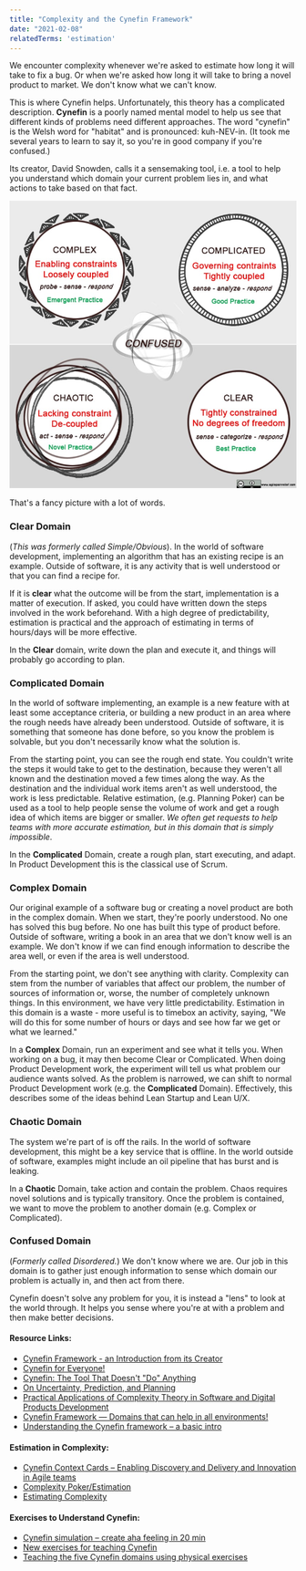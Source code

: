 ```yaml
---
title: "Complexity and the Cynefin Framework"
date: "2021-02-08"
relatedTerms: 'estimation'
---
```


We encounter complexity whenever we're asked to estimate how long it will take to fix a bug. Or when we're asked how long it will take to bring a novel product to market. We don't know what we can't know.

This is where Cynefin helps. Unfortunately, this theory has a complicated description. **Cynefin** is a poorly named mental model to help us see that different kinds of problems need different approaches. The word "cynefin" is the Welsh word for "habitat" and is pronounced: kuh-NEV-in. (It took me several years to learn to say it, so you're in good company if you're confused.)

Its creator, David Snowden, calls it a sensemaking tool, i.e. a tool to help you understand which domain your current problem lies in, and what actions to take based on that fact.

![](images/cynefin-chart.jpg)

That's a fancy picture with a lot of words.

### **Clear** Domain

(_This was formerly called Simple/Obvious_). In the world of software development, implementing an algorithm that has an existing recipe is an example. Outside of software, it is any activity that is well understood or that you can find a recipe for.

If it is **clear** what the outcome will be from the start, implementation is a matter of execution. If asked, you could have written down the steps involved in the work beforehand. With a high degree of predictability, estimation is practical and the approach of estimating in terms of hours/days will be more effective.

In the **Clear** domain, write down the plan and execute it, and things will probably go according to plan.

### **Complicated** Domain

In the world of software implementing, an example is a new feature with at least some acceptance criteria, or building a new product in an area where the rough needs have already been understood. Outside of software, it is something that someone has done before, so you know the problem is solvable, but you don't necessarily know what the solution is.

From the starting point, you can see the rough end state. You couldn't write the steps it would take to get to the destination, because they weren't all known and the destination moved a few times along the way. As the destination and the individual work items aren't as well understood, the work is less predictable. Relative estimation, (e.g. Planning Poker) can be used as a tool to help people sense the volume of work and get a rough idea of which items are bigger or smaller. _We often get requests to help teams with more accurate estimation, but in this domain that is simply impossible_.

In the **Complicated** Domain, create a rough plan, start executing, and adapt. In Product Development this is the classical use of Scrum.

### **Complex** Domain

Our original example of a software bug or creating a novel product are both in the complex domain. When we start, they're poorly understood. No one has solved this bug before. No one has built this type of product before. Outside of software, writing a book in an area that we don't know well is an example. We don't know if we can find enough information to describe the area well, or even if the area is well understood.

From the starting point, we don't see anything with clarity. Complexity can stem from the number of variables that affect our problem, the number of sources of information or, worse, the number of completely unknown things. In this environment, we have very little predictability. Estimation in this domain is a waste - more useful is to timebox an activity, saying, "We will do this for some number of hours or days and see how far we get or what we learned."

In a **Complex** Domain, run an experiment and see what it tells you. When working on a bug, it may then become Clear or Complicated. When doing Product Development work, the experiment will tell us what problem our audience wants solved. As the problem is narrowed, we can shift to normal Product Development work (e.g. the **Complicated** Domain). Effectively, this describes some of the ideas behind Lean Startup and Lean U/X.

### **Chaotic** Domain

The system we're part of is off the rails. In the world of software development, this might be a key service that is offline. In the world outside of software, examples might include an oil pipeline that has burst and is leaking.

In a **Chaotic** Domain, take action and contain the problem. Chaos requires novel solutions and is typically transitory. Once the problem is contained, we want to move the problem to another domain (e.g. Complex or Complicated).

### **Confused** Domain

(_Formerly called Disordered._) We don't know where we are. Our job in this domain is to gather just enough information to sense which domain our problem is actually in, and then act from there.

Cynefin doesn't solve any problem for you, it is instead a "lens" to look at the world through. It helps you sense where you're at with a problem and then make better decisions.

#### Resource Links:

- [Cynefin Framework - an Introduction from its Creator](https://thecynefin.co/about-us/about-cynefin-framework/)
- [Cynefin for Everyone!](https://lizkeogh.com/cynefin-for-everyone/)
- [Cynefin: The Tool That Doesn't "Do" Anything](http://www.theillinoismodel.com/2020/05/cynefin-tool-that-doesnt-do-anything.html)
- [On Uncertainty, Prediction, and Planning](https://www.infoq.com/articles/uncertainty-prediction-planning/)
- [Practical Applications of Complexity Theory in Software and Digital Products Development](https://www.infoq.com/articles/practical-application-complexity/)
- [Cynefin Framework — Domains that can help in all environments!](https://medium.com/cynefin-framework-domains-that-can-help-in-all/cynefin-framework-domains-that-can-help-in-all-environments-7a527c3519ed)
- [Understanding the Cynefin framework – a basic intro](https://www.everydaykanban.com/2013/09/29/understanding-the-cynefin-framework/)

#### Estimation in Complexity:

- [Cynefin Context Cards – Enabling Discovery and Delivery and Innovation in Agile teams](https://dandypeople.com/blog/cynefin-context-cards/)
- [Complexity Poker/Estimation](https://media.dandypeople.com/2018/09/context-tactics-cards-printout.pdf)
- [Estimating Complexity](https://lizkeogh.com/2013/07/21/estimating-complexity/)

#### Exercises to Understand Cynefin:

- [Cynefin simulation – create aha feeling in 20 min](https://dandypeople.com/blog/cynefin-simulation-create-aha-feeling-20-min-plan-deliver-complex-situations/)
- [New exercises for teaching Cynefin](https://www.chriscorrigan.com/parkinglot/new-exercises-for-teaching-cynefin/)
- [Teaching the five Cynefin domains using physical exercises](https://www.chriscorrigan.com/parkinglot/teaching-the-five-cynefin-domains-using-physical-exercises/)

